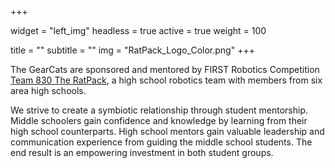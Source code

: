 +++

widget = "left_img"
headless = true
active = true
weight = 100

title = ""
subtitle = ""
img = "RatPack_Logo_Color.png"
+++

The GearCats are sponsored and mentored by FIRST Robotics Competition
[Team 830 The RatPack](http://www.ratpackrobotics.com/), a high school
robotics team with members from six area high schools.

We strive to create a symbiotic relationship through student
mentorship. Middle schoolers gain confidence and knowledge by learning
from their high school counterparts. High school mentors gain valuable
leadership and communication experience from guiding the middle school
students. The end result is an empowering investment in both student
groups.
